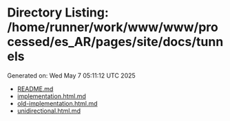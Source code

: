 # Directory Listing: /home/runner/work/www/www/processed/es_AR/pages/site/docs/tunnels
Generated on: Wed May  7 05:11:12 UTC 2025

- [README.md](README.md)
- [implementation.html.md](implementation.html.md)
- [old-implementation.html.md](old-implementation.html.md)
- [unidirectional.html.md](unidirectional.html.md)

